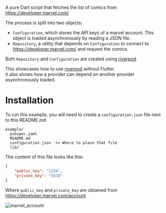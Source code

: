 A pure Dart script that fetches the list of comics from https://developer.marvel.com/

The process is split into two objects:

- `Configuration`, which stores the API keys of a marvel account.
  This object is loaded asynchronously by reading a JSON file.
- `Repository`, a utility that depends on `Configuration` to
  connect to https://developer.marvel.com/ and request the comics.

Both `Repository` and `Configuration` are created using [riverpod].

This showcases how to use [riverpod] without Flutter.\
It also shows how a provider can depend on another provider asynchronously loaded.

# Installation

To run this example, you will need to create a `configuration.json` file next to this README.md

```
example/
  pubspec.yaml
  README.md
  configuration.json  << Where to place that file
  lib/
```

The content of this file looks like this:

```json
{
    "public_key": "1234",
    "private_key": "5678"
}
```

Where `public_key` and `private_key` are obtained from https://developer.marvel.com/account

![marvel_account](https://github.com/rrousselGit/riverpod/blob/master/examples/marvel/resources/marvel_portal.png)

[riverpod]: https://github.com/rrousselGit/riverpod
